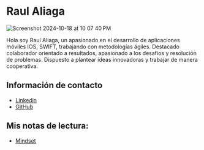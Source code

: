 # Raul Aliaga
![Screenshot 2024-10-18 at 10 07 40 PM](https://github.com/user-attachments/assets/0129758d-a716-4105-b37f-4a7fee237123)


Hola soy Raul Aliaga, un apasionado en el desarrollo de aplicaciones móviles IOS, SWIFT, trabajando con metodologías ágiles. Destacado colaborador orientado a resultados, apasionado a los desafíos y resolución de problemas. Dispuesto a plantear ideas innovadoras y trabajar de manera cooperativa.

## Información de contacto
  - [Linkedin](https://www.linkedin.com/in/raul-aliaga/ "Mi Linkedin")
  - [GitHub](https://github.com/Ra0l "Mi GitHub")

## Mis notas de lectura:
  - [Mindset](./mindset.md)
